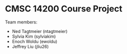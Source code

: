 # CMSC 14200 Course Project

Team members:
- Ned Tagtmeier (ntagtmeier)
- Sylvia Kim (sylviakim)
- Enoch Woldu (ewoldu)
- Jeffrey Liu (jliu26)
